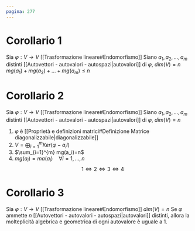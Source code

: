```yaml
---
pagina: 277
---
```

# Corollario 1
Sia $\varphi:V\to V$ [[Trasformazione lineare#Endomorfismo]]
Siano $a_1,a_2,\ldots,a_m$ distinti [[Autovettori - autovalori - autospazi|autovalori]] di $\varphi$, $dim(V)=n$
$mg(a_{1})+mg(a_{2})+\ldots+mg(a_{m})\le n$

# Corollario 2
Sia $\varphi:V\to V$ [[Trasformazione lineare#Endomorfismo]]
Siano $a_1,a_2,\ldots,a_m$ distinti [[Autovettori - autovalori - autospazi|autovalori]] di $\varphi$, $dim(V)=n$
1) $\varphi$ è [[Proprietà e definizioni matrici#Definizione Matrice diagonalizzabile|diagonalizzabile]]
2) $V=\bigoplus_{i=1}^{m}Ker(\varphi-a_{i}I)$
3) $\sum_{i=1}^{m} mg(a_i)=n$
4) $mg(a_{i})=ma(a_{i})\quad \forall i = 1,\ldots,n$
$$1\iff2\iff3\iff 4$$
# Corollario 3
Sia $\varphi:V\to V$ [[Trasformazione lineare#Endomorfismo]]
$dim(V)=n$
Se $\varphi$ ammette $n$ [[Autovettori - autovalori - autospazi|autovalori]] distinti, allora la molteplicità algebrica e geometrica di ogni autovalore è uguale a $1$.